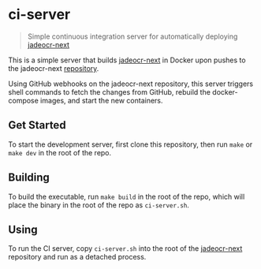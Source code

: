 # ci-server
> Simple continuous integration server for automatically deploying
> [jadeocr-next](https://next.jadeocr.com)

This is a simple server that builds [jadeocr-next](https://next.jadeocr.com) in
Docker upon pushes to the jadeocr-next
[repository](https://github.com/jadeocr/jadeocr-next).

Using GitHub webhooks on the jadeocr-next repository, this server triggers
shell commands to fetch the changes from GitHub, rebuild the docker-compose
images, and start the new containers.

## Get Started
To start the development server, first clone this repository, then run `make`
or `make dev` in the root of the repo. 

## Building
To build the executable, run `make build` in the root of the repo, which will
place the binary in the root of the repo as `ci-server.sh`.

## Using
To run the CI server, copy `ci-server.sh` into the root of the
[jadeocr-next](https://github.com/jadeocr/jadeocr-next) repository and run as a
detached process.
